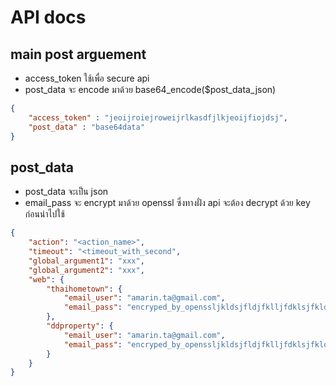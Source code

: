 # API docs
## main post arguement
- access_token ใช้เพื่อ secure api
- post_data จะ encode มาด้วย base64_encode($post_data_json)

~~~json
{
    "access_token" : "jeoijroiejroweijrlkasdfjlkjeoijfiojdsj",
    "post_data" : "base64data"
}
~~~
## post_data
- post_data จะเป็น json
- email_pass จะ encrypt มาด้วย openssl ซึ่งทางฝั่ง api จะต้อง decrypt ด้วย key ก่อนนำไปใช้
~~~json
{
    "action": "<action_name>",
    "timeout": "<timeout_with_second",
    "global_argument1": "xxx",
    "global_argument2": "xxx",    
    "web": {
        "thaihometown": {
            "email_user": "amarin.ta@gmail.com",
            "email_pass": "encryped_by_openssljkldsjfldjfklljfdklsjfkldjs"
        },
        "ddproperty": {
            "email_user": "amarin.ta@gmail.com",
            "email_pass": "encryped_by_openssljkldsjfldjfklljfdklsjfkldjs",
        }
    }
}
~~~
